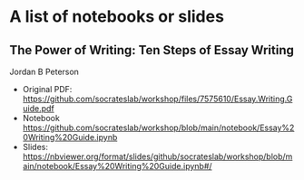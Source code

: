 # A list of notebooks or slides

## The Power of Writing: Ten Steps of Essay Writing
Jordan B Peterson

- Original PDF: https://github.com/socrateslab/workshop/files/7575610/Essay.Writing.Guide.pdf
- Notebook https://github.com/socrateslab/workshop/blob/main/notebook/Essay%20Writing%20Guide.ipynb
- Slides: https://nbviewer.org/format/slides/github/socrateslab/workshop/blob/main/notebook/Essay%20Writing%20Guide.ipynb#/
